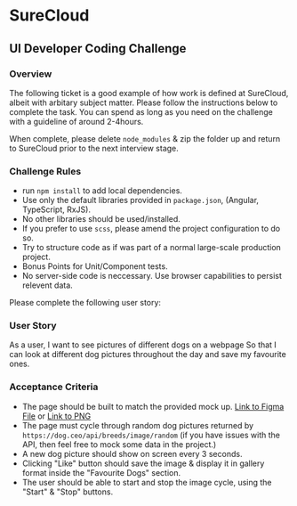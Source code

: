 # SureCloud
## UI Developer Coding Challenge

### Overview
The following ticket is a good example of how work is defined at SureCloud, albeit with arbitary subject matter.
Please follow the instructions below to complete the task. You can spend as long as you need on the challenge with a guideline of around 2-4hours.

When complete, please delete `node_modules` & zip the folder up and return to SureCloud prior to the next interview stage.

### Challenge Rules
- run `npm install` to add local dependencies.
- Use only the default libraries provided in `package.json`, (Angular, TypeScript, RxJS).
- No other libraries should be used/installed.
- If you prefer to use `scss`, please amend the project configuration to do so.
- Try to structure code as if was part of a normal large-scale production project.
- Bonus Points for Unit/Component tests.
- No server-side code is neccessary. Use browser capabilities to persist relevent data.

Please complete the following user story:

### User Story
As a user,
I want to see pictures of different dogs on a webpage
So that I can look at different dog pictures throughout the day and save my favourite ones.

### Acceptance Criteria
- The page should be built to match the provided mock up. [Link to Figma File](https://www.figma.com/file/kZCajOuOrelS6dsSFEpBb8/Dog-Library-Front-End-Test-(shared)?node-id=0%3A1) or [Link to PNG](./dog-library-mock-up.png)
- The page must cycle through random dog pictures returned by `https://dog.ceo/api/breeds/image/random` (if you have issues with the API, then feel free to mock some data in the project.)
- A new dog picture should show on screen every 3 seconds.
- Clicking "Like" button should save the image & display it in gallery format inside the "Favourite Dogs" section.
- The user should be able to start and stop the image cycle, using the "Start" & "Stop" buttons.
